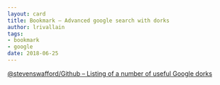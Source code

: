 ```yaml
---
layout: card
title: Bookmark – Advanced google search with dorks
author: lrivallain
tags:
- bookmark
- google
date: 2018-06-25
---
```


[@stevenswafford/Github – Listing of a number of useful Google dorks](https://gist.github.com/stevenswafford/393c6ec7b5375d5e8cdc)
